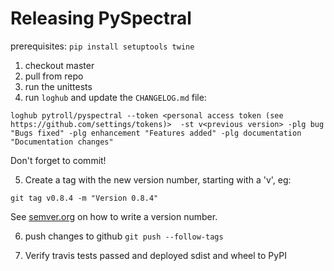 # Releasing PySpectral

prerequisites: `pip install setuptools twine`


1. checkout master
2. pull from repo
3. run the unittests
4. run `loghub` and update the `CHANGELOG.md` file:

```
loghub pytroll/pyspectral --token <personal access token (see https://github.com/settings/tokens)>  -st v<previous version> -plg bug "Bugs fixed" -plg enhancement "Features added" -plg documentation "Documentation changes"
```

Don't forget to commit!

5. Create a tag with the new version number, starting with a 'v', eg:

```
git tag v0.8.4 -m "Version 0.8.4"
```

See [semver.org](http://semver.org/) on how to write a version number.


6. push changes to github `git push --follow-tags`

7. Verify travis tests passed and deployed sdist and wheel to PyPI

